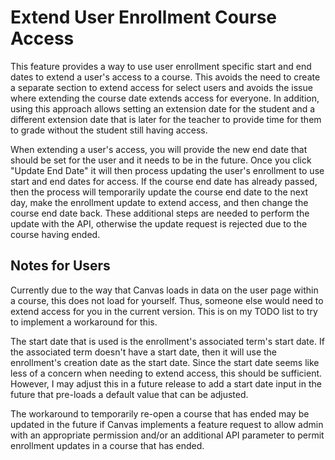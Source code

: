 # Extend User Enrollment Course Access

This feature provides a way to use user enrollment specific start and end dates to extend a user's access to a course. This avoids the need to create a separate section to extend access for select users and avoids the issue where extending the course date extends access for everyone. In addition, using this approach allows setting an extension date for the student and a different extension date that is later for the teacher to provide time for them to grade without the student still having access.

When extending a user's access, you will provide the new end date that should be set for the user and it needs to be in the future. Once you click "Update End Date" it will then process updating the user's enrollment to use start and end dates for access. If the course end date has already passed, then the process will temporarily update the course end date to the next day, make the enrollment update to extend access, and then change the course end date back. These additional steps are needed to perform the update with the API, otherwise the update request is rejected due to the course having ended.

## Notes for Users

Currently due to the way that Canvas loads in data on the user page within a course, this does not load for yourself. Thus, someone else would need to extend access for you in the current version. This is on my TODO list to try to implement a workaround for this.

The start date that is used is the enrollment's associated term's start date. If the associated term doesn't have a start date, then it will use the enrollment's creation date as the start date. Since the start date seems like less of a concern when needing to extend access, this should be sufficient. However, I may adjust this in a future release to add a start date input in the future that pre-loads a default value that can be adjusted.

The workaround to temporarily re-open a course that has ended may be updated in the future if Canvas implements a feature request to allow admin with an appropriate permission and/or an additional API parameter to permit enrollment updates in a course that has ended.
